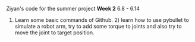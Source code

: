 Ziyan's code for the summer project
**Week 2** 6.8 - 6.14
1) Learn some basic commands of Github. 2) learn how to use pybullet to simulate a robot arm, try to add some torque to joints and also try to move the joint to target position.
